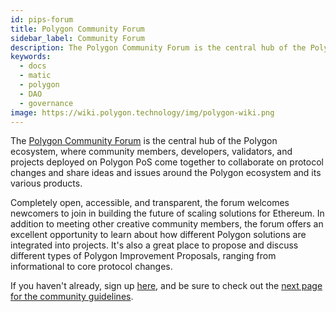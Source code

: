 ```yaml
---
id: pips-forum
title: Polygon Community Forum
sidebar_label: Community Forum
description: The Polygon Community Forum is the central hub of the Polygon ecosystem.
keywords:
  - docs
  - matic
  - polygon
  - DAO
  - governance
image: https://wiki.polygon.technology/img/polygon-wiki.png
---
```


The [Polygon Community Forum](forum.polygon.technology) is the central hub
of the Polygon ecosystem, where community members, developers, validators,
and projects deployed on Polygon PoS come together to collaborate on protocol
changes and share ideas and issues around the Polygon ecosystem and its various
products.

Completely open, accessible, and transparent, the forum welcomes newcomers
to join in building the future of scaling solutions for Ethereum. In addition
to meeting other creative community members, the forum offers an excellent
opportunity to learn about how different Polygon solutions are integrated into
projects. It's also a great place to propose and discuss different types of Polygon
Improvement Proposals, ranging from informational to core protocol changes.

If you haven't already, sign up [here](forum.polygon.technology), and be sure to
check out the [next page for the community guidelines](community-guidelines.md).
